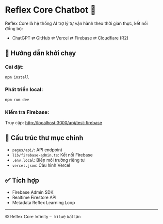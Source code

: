 # Reflex Core Chatbot 🤖

Reflex Core là hệ thống AI trợ lý tự vận hành theo thời gian thực, kết nối đồng bộ:
- ChatGPT ⇄ GitHub ⇄ Vercel ⇄ Firebase ⇄ Cloudflare (R2)

## 🚀 Hướng dẫn khởi chạy

### Cài đặt:
```bash
npm install
```

### Phát triển local:
```bash
npm run dev
```

### Kiểm tra Firebase:
Truy cập: [http://localhost:3000/api/test-firebase](http://localhost:3000/api/test-firebase)

## 📁 Cấu trúc thư mục chính
- `pages/api/`: API endpoint
- `lib/firebase-admin.ts`: Kết nối Firebase
- `.env.local`: Biến môi trường riêng tư
- `vercel.json`: Cấu hình Vercel

## ✅ Tích hợp
- Firebase Admin SDK
- Realtime Firestore API
- Metadata Reflex Learning Loop

---

© Reflex Core Infinity – Trí tuệ bất tận
